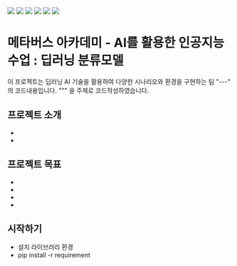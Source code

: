 <img src="https://img.shields.io/badge/Python-3776AB?style=flat&logo=Python&logoColor=white"> <img src="https://img.shields.io/badge/VS Code-512BD4?style=flat&logo=visualstudiocode&logoColor=white"> <img src="https://img.shields.io/badge/Pandas-150458?style=flat&logo=Pandas&logoColor=white"> <img src="https://img.shields.io/badge/FastAPI-009688?style=flat&logo=fastapi&logoColor=white"> <img src="https://img.shields.io/badge/Pytorch-EE4C2C?style=flat&logo=Pytorch&logoColor=white"> <img src="https://img.shields.io/badge/ChatBot-0066FF?style=flat&logo=ChatBot&logoColor=white">


# 메타버스 아카데미 - AI를 활용한 인공지능 수업 : 딥러닝 분류모델

이 프로젝트는 딥러닝 AI 기술을 활용하여 다양한 시나리오와 환경을 구현하는 팀 "---" 의 코드내용입니다.
""" 을 주제로 코드작성하였습니다.

## 프로젝트 소개
-
-

## 프로젝트 목표
- 
-
- 
- 

## 시작하기
- 설치 라이브러리 환경
- pip install -r requirement

